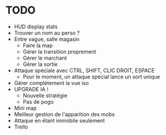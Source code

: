 # TODO
- HUD display stats
- Trouver un nom au perso ?
- Entre vague, salle magasin
  - Faire la map
  - Gérer la transition proprement
  - Gérer le marchant
  - Gérer la sortie
- Attaque spéciale avec CTRL, SHIFT, CLIC DROIT, ESPACE
  - Pour le moment, un attaque spécial lance un sort unique
- Gérer complètement la vue iso
- UPGRADE IA !
  - Nouvelle stratégie
  - Pas de pogo
- Mini map
- Meilleur gestion de l'apparition des mobs
- Attaque en étant immobile seulement
- Trello
